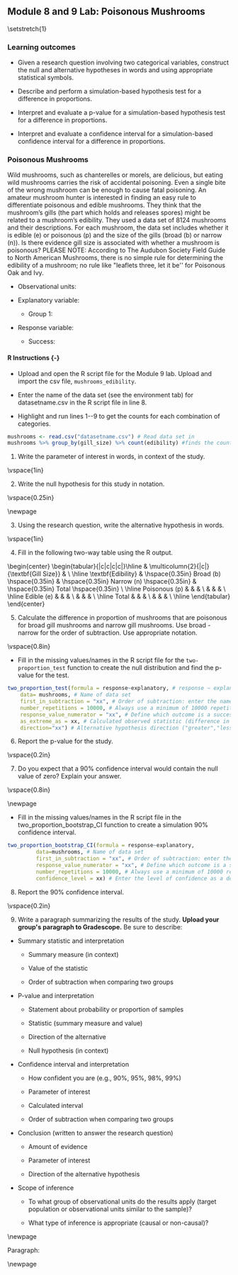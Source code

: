 ## Module 8 and 9 Lab:  Poisonous Mushrooms 

\setstretch{1}

### Learning outcomes

* Given a research question involving two categorical variables, construct the null and alternative hypotheses
  in words and using appropriate statistical symbols.
  
* Describe and perform a simulation-based hypothesis test for a difference in proportions.

* Interpret and evaluate a p-value for a simulation-based hypothesis test for a difference in proportions.

* Interpret and evaluate a confidence interval for a simulation-based confidence interval for a difference in proportions.

### Poisonous Mushrooms

Wild mushrooms, such as chanterelles or morels, are delicious, but eating wild mushrooms carries the risk of accidental poisoning. Even a single bite of the wrong mushroom can be enough to cause fatal poisoning. An amateur mushroom hunter is interested in finding an easy rule to differentiate poisonous and edible mushrooms. They think that the mushroom’s gills (the part which holds and releases spores) might be related to a mushroom’s edibility. They used a data set of 8124 mushrooms and their descriptions. For each mushroom, the data set includes whether it is edible (e) or poisonous (p) and the size of the gills (broad (b) or narrow (n)).  Is there evidence gill size is associated with whether a mushroom is poisonous?  PLEASE NOTE: According to The Audubon Society Field Guide to North American Mushrooms, there is no simple rule for determining the edibility of a mushroom; no rule like "leaflets three, let it be'' for Poisonous Oak and Ivy.

* Observational units:

* Explanatory variable:

    * Group 1:

* Response variable:

    * Success:

#### R Instructions {-}

* Upload and open the R script file for the Module 9 lab. Upload and import the csv file, `mushrooms_edibility`. 

* Enter the name of the data set (see the environment tab) for datasetname.csv in the R script file in line 8. 

* Highlight and run lines 1--9 to get the counts for each combination of categories.


``` r
mushrooms <- read.csv("datasetname.csv") # Read data set in
mushrooms %>% group_by(gill_size) %>% count(edibility) #finds the counts in each group
```
1. Write the parameter of interest in words, in context of the study.

\vspace{1in}

2.  Write the null hypothesis for this study in notation.

\vspace{0.25in}

\newpage

3.  Using the research question, write the alternative hypothesis in words.

\vspace{1in}

4. Fill in the following two-way table using the R output.

\begin{center}
\begin{tabular}{|c|c|c|c|}\hline
& \multicolumn{2}{|c|}{\textbf{Gill Size}} & \\ \hline
\textbf{Edibility} & \hspace{0.35in} Broad (b) \hspace{0.35in} & \hspace{0.35in} Narrow (n) \hspace{0.35in} & \hspace{0.35in} Total \hspace{0.35in} \\ \hline
 Poisonous (p) & & & \\ 
 & & & \\ \hline
Edible (e) & & & \\ 
 & & & \\ \hline
 Total & & & \\ 
 & & & \\ \hline
\end{tabular}
\end{center}

5. Calculate the difference in proportion of mushrooms that are poisonous for broad gill mushrooms and narrow gill mushrooms.  Use broad - narrow for the order of subtraction.  Use appropriate notation.

\vspace{0.8in}

<!-- Use the provided R script file to create a segmented bar plot of the data.  Make sure to title your plot.  Highlight and run lines 14--20. -->

<!-- ```{r, out.width="60%", echo=TRUE, eval=FALSE} -->
<!-- injuries %>% # Data set piped into... -->
<!--   ggplot(aes(x = Injury.Site, fill = Lethal)) +   # This specifies the variables -->
<!--   geom_bar(stat = "count", position = "fill") +  # Tell it to make a stacked bar plot -->
<!--   labs(title = "Title",  # Make sure to title your plot  -->
<!--        x = "Location of Injury",   # Label the x axis -->
<!--        y = "") +  # Remove y axis label -->
<!--   scale_fill_grey()  # Make figure black and white -->
<!-- ``` -->
<!-- 7.  Based on the plot does there appear to be an association between the variables?  Explain your answer. -->

* Fill in the missing values/names in the R script file for the `two-proportion_test` function to create the null distribution and find the p-value for the test.


``` r
two_proportion_test(formula = response~explanatory, # response ~ explanatory
    data= mushrooms, # Name of data set
    first_in_subtraction = "xx", # Order of subtraction: enter the name of Group 1
    number_repetitions = 10000, # Always use a minimum of 10000 repetitions
    response_value_numerator = "xx", # Define which outcome is a success 
    as_extreme_as = xx, # Calculated observed statistic (difference in sample proportions)
    direction="xx") # Alternative hypothesis direction ("greater","less","two-sided")
```

6.  Report the p-value for the study.

\vspace{0.2in}

7.  Do you expect that a 90\% confidence interval would contain the null value of zero?  Explain your answer.

\vspace{0.8in}

\newpage

* Fill in the missing values/names in the R script file in the two_proportion_bootstrap_CI function to create a simulation 90\% confidence interval.  



``` r
two_proportion_bootstrap_CI(formula = response~explanatory, 
         data=mushrooms, # Name of data set
         first_in_subtraction = "xx", # Order of subtraction: enter the name of Group 1
         response_value_numerator = "xx", # Define which outcome is a success 
         number_repetitions = 10000, # Always use a minimum of 10000 repetitions
         confidence_level = xx) # Enter the level of confidence as a decimal
```

8. Report the 90\% confidence interval.

\vspace{0.2in}

9.  Write a paragraph summarizing the results of the study.  **Upload your group's paragraph to Gradescope.** Be sure to describe:

* Summary statistic and interpretation

    * Summary measure (in context)
    
    * Value of the statistic 
    
    * Order of subtraction when comparing two groups

* P-value and interpretation

    * Statement about probability or proportion of samples
    
    * Statistic (summary measure and value)
    
    * Direction of the alternative 
    
    * Null hypothesis (in context) 


* Confidence interval and interpretation

    * How confident you are (e.g., 90%, 95%, 98%, 99%)
    
    * Parameter of interest
    
    * Calculated interval
    
    * Order of subtraction when comparing two groups


* Conclusion (written to answer the research question)

    * Amount of evidence
    
    * Parameter of interest 
    
    * Direction of the alternative hypothesis


* Scope of inference

    * To what group of observational units do the results apply (target population or observational units similar to the sample)?
	
    * What type of inference is appropriate (causal or non-causal)?

\newpage

Paragraph:

\newpage


